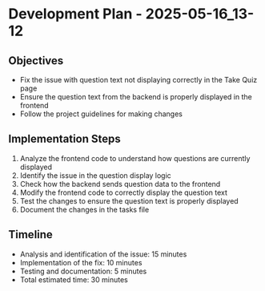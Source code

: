 # Development Plan - 2025-05-16_13-12

## Objectives
- Fix the issue with question text not displaying correctly in the Take Quiz page
- Ensure the question text from the backend is properly displayed in the frontend
- Follow the project guidelines for making changes

## Implementation Steps
1. Analyze the frontend code to understand how questions are currently displayed
2. Identify the issue in the question display logic
3. Check how the backend sends question data to the frontend
4. Modify the frontend code to correctly display the question text
5. Test the changes to ensure the question text is properly displayed
6. Document the changes in the tasks file

## Timeline
- Analysis and identification of the issue: 15 minutes
- Implementation of the fix: 10 minutes
- Testing and documentation: 5 minutes
- Total estimated time: 30 minutes

